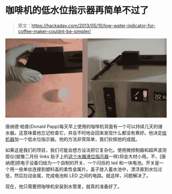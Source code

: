 # 咖啡机的低水位指示器再简单不过了

> 原文：<https://hackaday.com/2013/05/10/low-water-indicator-for-coffee-maker-couldnt-be-simpler/>

![low-water-indicator-for-coffee-maker](img/bc43fd2f5604fcabb5308c3e6258133b.png)

唐纳德·帕普(Donald Papp)每天早上使用的咖啡机背面有一个可以持续几天的储水器。这意味着他忘记检查它，并且不时地会回来发现什么都没有煮好。他决定[给机器](http://itcamefromtheworkshop.blogspot.ca/2013/04/low-water-indicator-for-my-rancilio.html)加一个低水位指示器。他的方法非常简单，我们钦佩他的成就。

如果这是我们的项目，我们可能会想方设法把它复杂化。使用微控制器和超声波测距仪(就像二月份 links 贴子上的[这个水箱液位指示器](http://hackaday.com/2013/02/09/hackaday-links-february-9th-2013/)一样)将会大材小用。不，[唐纳德]把电子设备归结为一个自制的开关、一个闪烁的 led 和一块电池。开关是一个用一些单丝连接到塑料盖的柔性金属片。盖子放入蓄水池中，漂浮直到水位过低，然后拉动金属，完成电池和 LED 之间的电路。就这样，问题解决了。

现在，他只需要把咖啡机安装到水管里，就真的准备好了。